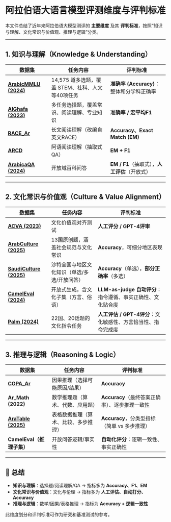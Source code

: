 # 阿拉伯语大语言模型评测维度与评判标准

本文件总结了近年来阿拉伯语大模型测评的 **主要维度** 及其 **评判标准**，按照“知识与理解、文化常识与价值观、推理与逻辑”分类。

---

## 1. 知识与理解（Knowledge & Understanding）

| 数据集 | 任务内容 | 评判标准 |
|--------|---------|-----------|
| **[ArabicMMLU (2024)](https://huggingface.co/datasets/MBZUAI/ArabicMMLU)** | 14,575 道多选题，覆盖 STEM、社科、人文等40项任务 | **准确率 (Accuracy)**：整体和分学科正确率 |
| **[AlGhafa (2023)](https://aclanthology.org/2023.arabicnlp-1.17/)** | 多任务选择题，覆盖常识、阅读理解、专业知识 | **准确率 / 宏平均F1** |
| **[RACE_Ar](https://aclanthology.org/2021.wanlp-1.22/)** | 长文阅读理解（改编自英文RACE） | **Accuracy、Exact Match (EM)** |
| **[ARCD](https://huggingface.co/datasets/hsseinmz/arcd)** | 阿语阅读理解（抽取式QA） | **EM + F1** |
| **[ArabicaQA (2024)](https://arxiv.org/abs/2403.01234)** | 开放域百科问答 | **EM / F1**（抽取式），**人工评估**（开放式） |

---

## 2. 文化常识与价值观（Culture & Value Alignment）

| 数据集 | 任务内容 | 评判标准 |
|--------|---------|-----------|
| **[ACVA (2023)](https://arxiv.org/abs/2305.00075)** | 文化价值观对齐测试 | **人工评分 / GPT-4评审** |
| **[ArabCulture (2025)](https://aclanthology.org/2025.acl-long.151/)** | 13国原创题，涵盖社会规范与文化常识 | **Accuracy**，可细分地区表现 |
| **[SaudiCulture (2025)](https://link.springer.com/article/10.1007/s00500-025-08951-2)** | 沙特全国与地区文化知识（单选/多选/开放问答） | **Accuracy**（单选），**部分正确率**（多选） |
| **[CamelEval (2024)](https://arxiv.org/abs/2405.10350)** | 开放式生成，含文化子集（方言、俗语） | **LLM-as-judge 自动评分**：指令遵循、事实正确性、文化贴合度 |
| **[Palm (2024)](https://arxiv.org/abs/2408.09876)** | 22国、20话题的文化指令任务 | **人工评估 / GPT-4评分**：文化敏感性、方言恰当性、指令完成度 |

---

## 3. 推理与逻辑（Reasoning & Logic）

| 数据集 | 任务内容 | 评判标准 |
|--------|---------|-----------|
| **[COPA_Ar](https://aclanthology.org/2021.wanlp-1.22/)** | 因果推理（选择可能原因/结果） | **Accuracy** |
| **Ar_Math (2022)** | 数学推理题（算术、代数、应用题） | **Accuracy**（最终答案正确率）、逐步推理一致性 |
| **[AraTable (2025)](https://arxiv.org/abs/2503.01234)** | 表格数据推理（算术、比较、多步推理） | **Accuracy**，分类型指标（简单 vs 多步推理） |
| **CamelEval（推理子集）** | 开放问答逻辑/事实性 | **自动化评分**：逻辑一致性、事实正确性 |

---

## 📌 总结

- **知识与理解**：选择题/阅读理解/QA → 指标多为 **Accuracy、F1、EM**  
- **文化常识与价值观**：文化与伦理 → 指标多为 **人工评估、自动打分、Accuracy**  
- **推理与逻辑**：数学/因果/表格推理 → 指标为 **Accuracy + 逻辑一致性**  

此维度划分和评判标准可作为研究和基准测试的参考。

